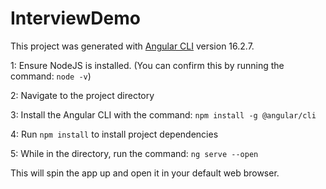 # InterviewDemo

This project was generated with [Angular CLI](https://github.com/angular/angular-cli) version 16.2.7.

1: Ensure NodeJS is installed. (You can confirm this by running the command: ```node -v```)

2: Navigate to the project directory

3: Install the Angular CLI with the command: ```npm install -g @angular/cli```

4: Run ```npm install``` to install project dependencies

5: While in the directory, run the command: ```ng serve --open```

This will spin the app up and open it in your default web browser.
